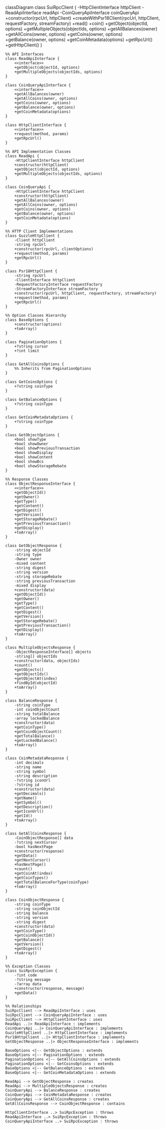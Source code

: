 classDiagram
    class SuiRpcClient {
        -HttpClientInterface httpClient
        -ReadApiInterface readApi
        -CoinQueryApiInterface coinQueryApi
        +constructor(rpcUrl, httpClient)
        +createWithPsr18Client(rpcUrl, httpClient, requestFactory, streamFactory)
        +read()
        +coin()
        +getObject(objectId, options)
        +getMultipleObjects(objectIds, options)
        +getAllBalances(owner)
        +getAllCoins(owner, options)
        +getCoins(owner, options)
        +getBalance(owner, options)
        +getCoinMetadata(options)
        +getRpcUrl()
        +getHttpClient()
    }

    %% API Interfaces
    class ReadApiInterface {
        <<interface>>
        +getObject(objectId, options)
        +getMultipleObjects(objectIds, options)
    }

    class CoinQueryApiInterface {
        <<interface>>
        +getAllBalances(owner)
        +getAllCoins(owner, options)
        +getCoins(owner, options)
        +getBalance(owner, options)
        +getCoinMetadata(options)
    }

    class HttpClientInterface {
        <<interface>>
        +request(method, params)
        +getRpcUrl()
    }

    %% API Implementation Classes
    class ReadApi {
        -HttpClientInterface httpClient
        +constructor(httpClient)
        +getObject(objectId, options)
        +getMultipleObjects(objectIds, options)
    }

    class CoinQueryApi {
        -HttpClientInterface httpClient
        +constructor(httpClient)
        +getAllBalances(owner)
        +getAllCoins(owner, options)
        +getCoins(owner, options)
        +getBalance(owner, options)
        +getCoinMetadata(options)
    }

    %% HTTP Client Implementations
    class GuzzleHttpClient {
        -Client httpClient
        -string rpcUrl
        +constructor(rpcUrl, clientOptions)
        +request(method, params)
        +getRpcUrl()
    }

    class Psr18HttpClient {
        -string rpcUrl
        -ClientInterface httpClient
        -RequestFactoryInterface requestFactory
        -StreamFactoryInterface streamFactory
        +constructor(rpcUrl, httpClient, requestFactory, streamFactory)
        +request(method, params)
        +getRpcUrl()
    }

    %% Option Classes Hierarchy
    class BaseOptions {
        +constructor(options)
        +toArray()
    }

    class PaginationOptions {
        +?string cursor
        +?int limit
    }

    class GetAllCoinsOptions {
        %% Inherits from PaginationOptions
    }

    class GetCoinsOptions {
        +?string coinType
    }

    class GetBalanceOptions {
        +?string coinType
    }

    class GetCoinMetadataOptions {
        +?string coinType
    }

    class GetObjectOptions {
        +bool showType
        +bool showOwner
        +bool showPreviousTransaction
        +bool showDisplay
        +bool showContent
        +bool showBcs
        +bool showStorageRebate
    }

    %% Response Classes
    class ObjectResponseInterface {
        <<interface>>
        +getObjectId()
        +getOwner()
        +getType()
        +getContent()
        +getDigest()
        +getVersion()
        +getStorageRebate()
        +getPreviousTransaction()
        +getDisplay()
        +toArray()
    }

    class GetObjectResponse {
        -string objectId
        -string type
        -Owner owner
        -mixed content
        -string digest
        -string version
        -string storageRebate
        -string previousTransaction
        -mixed display
        +constructor(data)
        +getObjectId()
        +getOwner()
        +getType()
        +getContent()
        +getDigest()
        +getVersion()
        +getStorageRebate()
        +getPreviousTransaction()
        +getDisplay()
        +toArray()
    }

    class MultipleObjectsResponse {
        -ObjectResponseInterface[] objects
        -string[] objectIds
        +constructor(data, objectIds)
        +count()
        +getObjects()
        +getObjectIds()
        +getObjectAt(index)
        +findById(objectId)
        +toArray()
    }

    class BalanceResponse {
        -string coinType
        -int coinObjectCount
        -string totalBalance
        -array lockedBalance
        +constructor(data)
        +getCoinType()
        +getCoinObjectCount()
        +getTotalBalance()
        +getLockedBalance()
        +toArray()
    }

    class CoinMetadataResponse {
        -int decimals
        -string name
        -string symbol
        -string description
        -?string iconUrl
        -?string id
        +constructor(data)
        +getDecimals()
        +getName()
        +getSymbol()
        +getDescription()
        +getIconUrl()
        +getId()
        +toArray()
    }

    class GetAllCoinsResponse {
        -CoinObjectResponse[] data
        -?string nextCursor
        -bool hasNextPage
        +constructor(response)
        +getData()
        +getNextCursor()
        +hasNextPage()
        +count()
        +getCoinAt(index)
        +getCoinTypes()
        +getTotalBalanceForType(coinType)
        +toArray()
    }

    class CoinObjectResponse {
        -string coinType
        -string coinObjectId
        -string balance
        -string version
        -string digest
        +constructor(data)
        +getCoinType()
        +getCoinObjectId()
        +getBalance()
        +getVersion()
        +getDigest()
        +toArray()
    }

    %% Exception Classes
    class SuiRpcException {
        -?int code
        -?string message
        -?array data
        +constructor(response, message)
        +getData()
    }

    %% Relationships
    SuiRpcClient --> ReadApiInterface : uses
    SuiRpcClient --> CoinQueryApiInterface : uses
    SuiRpcClient --> HttpClientInterface : uses
    ReadApi ..|> ReadApiInterface : implements
    CoinQueryApi ..|> CoinQueryApiInterface : implements
    GuzzleHttpClient ..|> HttpClientInterface : implements
    Psr18HttpClient ..|> HttpClientInterface : implements
    GetObjectResponse ..|> ObjectResponseInterface : implements

    BaseOptions <|-- GetObjectOptions : extends
    BaseOptions <|-- PaginationOptions : extends
    PaginationOptions <|-- GetAllCoinsOptions : extends
    PaginationOptions <|-- GetCoinsOptions : extends
    BaseOptions <|-- GetBalanceOptions : extends
    BaseOptions <|-- GetCoinMetadataOptions : extends

    ReadApi --> GetObjectResponse : creates
    ReadApi --> MultipleObjectsResponse : creates
    CoinQueryApi --> BalanceResponse : creates
    CoinQueryApi --> CoinMetadataResponse : creates
    CoinQueryApi --> GetAllCoinsResponse : creates
    GetAllCoinsResponse --> CoinObjectResponse : contains

    HttpClientInterface ..> SuiRpcException : throws
    ReadApiInterface ..> SuiRpcException : throws
    CoinQueryApiInterface ..> SuiRpcException : throws